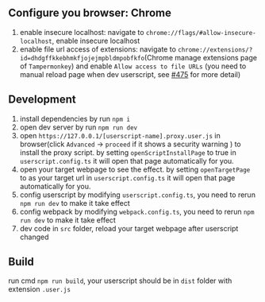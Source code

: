 Configure you browser: Chrome
-----------------------------

1. enable insecure localhost: navigate to `chrome://flags/#allow-insecure-localhost`, enable insecure localhost
2. enable file url access of extensions: navigate to `chrome://extensions/?id=dhdgffkkebhmkfjojejmpbldmpobfkfo`(Chrome manage extensions page of `Tampermonkey`) and enable `Allow access to file URLs` (you need to manual reload page when dev userscript, see [#475](https://github.com/Tampermonkey/tampermonkey/issues/475#issuecomment-348594785) for more detail)

Development
-----------

1. install dependencies by run `npm i`
2. open dev server by run `npm run dev`
3. open `https://127.0.0.1/[userscript-name].proxy.user.js` in browser(click  `Advanced` -> `proceed` if it shows a security warning ) to install the proxy script. by setting `openScriptInstallPage` to true in `userscript.config.ts` it will open that page automatically for you.
4. open your target webpage to see the effect. by setting `openTargetPage` to as your target url in `userscript.config.ts` it will open that page automatically for you.
5. config userscript by modifying `userscript.config.ts`, you need to rerun `npm run dev` to make it take effect
6. config webpack by modifying `webpack.config.ts`, you need to rerun `npm run dev` to make it take effect
7. dev code in `src` folder, reload your target webpage after userscript changed

Build
-----

run cmd `npm run build`, your userscript should be in `dist` folder with extension `.user.js`